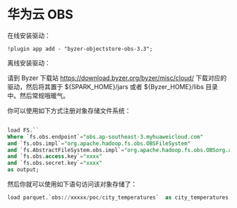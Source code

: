 # 华为云 OBS

在线安装驱动：

```
!plugin app add - "byzer-objectstore-obs-3.3";
```

离线安装驱动：

请到 Byzer 下载站 https://download.byzer.org/byzer/misc/cloud/ 下载对应的驱动，然后将其置于 ${SPARK_HOME}/jars 或者 ${Byzer_HOME}/libs 目录中。然后常规哦暖气。

你可以使用如下方式注册对象存储文件系统：

```sql

load FS.``
Where `fs.obs.endpoint`="obs.ap-southeast-3.myhuaweicloud.com"
and `fs.obs.impl`="org.apache.hadoop.fs.obs.OBSFileSystem"
and `fs.AbstractFileSystem.obs.impl`="org.apache.hadoop.fs.obs.OBSorg.apache.hadoop.fs.obs.OBS"
and `fs.obs.access.key`="xxxx"
and `fs.obs.secret.key`="xxxx"
as output;

```

然后你就可以使用如下语句访问该对象存储了：

```sql
load parquet.`obs://xxxxx/poc/city_temperatures`  as city_temperatures;